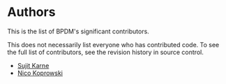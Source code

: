 # Authors

This is the list of BPDM's significant contributors.

This does not necessarily list everyone who has contributed code. To see the full list of contributors, see the revision history in source control.

* [Sujit Karne](https://github.com/SujitMBRDI)
* [Nico Koprowski](https://github.com/nicoprow)
